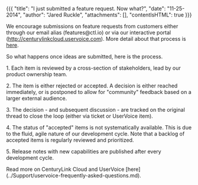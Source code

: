 {{{
  "title": "I just submitted a feature request.  Now what?",
  "date": "11-25-2014",
  "author": "Jared Ruckle",
  "attachments": [],
  "contentIsHTML": true
}}}

<p>We encourage submissions on feature requests from customers either through our email alias (features@ctl.io) or via our interactive portal (<a href="http://centurylinkcloud.uservoice.com/">http://centurylinkcloud.uservoice.com</a>). More detail
  about that process is <a href="how-do-i-submit-a-feature-request.md">here</a>.</p>
<p>So what happens once ideas are submitted, here is the process.</p>
<p>1. Each item is reviewed by a cross-section of stakeholders, lead by our product ownership team.</p>
<p>2. The item is either rejected or accepted. A decision is either reached immediately, or is postponed to allow for "community" feedback based on a larger external audience.</p>
<p>3. The decision - and subsequent discussion - are tracked on the original thread to close the loop (either via ticket or UserVoice item).</p>
<p>4. The status of "accepted" items is not systematically available. This is due to the fluid, agile nature of our development cycle. Note that a backlog of accepted items is regularly reviewed and prioritized.</p>
<p>5. Release notes with new capabilities are published after every development cycle.</p>

<p>Read more on CenturyLink Cloud and UserVoice [here](../Support/uservoice-frequently-asked-questions.md).</p>



